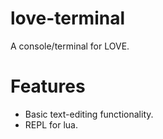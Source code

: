 # love-terminal
A console/terminal for LOVE.

# Features

- Basic text-editing functionality.
- REPL for lua.
